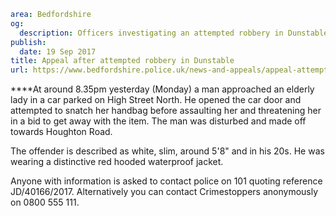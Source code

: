 ```yaml
area: Bedfordshire
og:
  description: Officers investigating an attempted robbery in Dunstable are appealing for information.
publish:
  date: 19 Sep 2017
title: Appeal after attempted robbery in Dunstable
url: https://www.bedfordshire.police.uk/news-and-appeals/appeal-attempted-robbery-dunstable
```

****At around 8.35pm yesterday (Monday) a man approached an elderly lady in a car parked on High Street North. He opened the car door and attempted to snatch her handbag before assaulting her and threatening her in a bid to get away with the item. The man was disturbed and made off towards Houghton Road.

The offender is described as white, slim, around 5'8" and in his 20s. He was wearing a distinctive red hooded waterproof jacket.

Anyone with information is asked to contact police on 101 quoting reference JD/40166/2017. Alternatively you can contact Crimestoppers anonymously on 0800 555 111.
